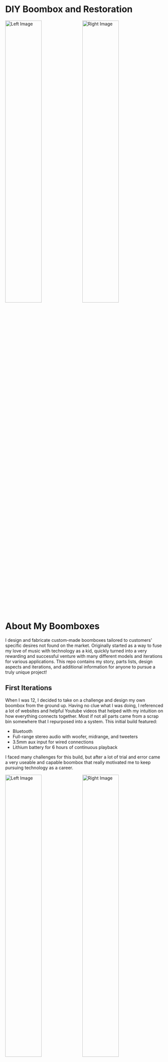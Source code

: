 # DIY Boombox and Restoration
<p align="left">
  <img src="https://github.com/user-attachments/assets/ba224f2e-2fce-4025-bdbc-15a49843db1e" width="48%" height="48%" alt="Left Image">
  <img src="https://github.com/user-attachments/assets/e7626d17-3227-4e4b-a83e-bb92d2b0b476" width="48%" height="48%" alt="Right Image">
</p> 


# About My Boomboxes
I design and fabricate custom-made boomboxes tailored to customers' specific desires not found on the market. Originally started as a way to fuse my love of music with technology as a kid, quickly turned into a very rewarding and successful venture with many different models and iterations for various applications. This repo contains my story, parts lists, design aspects and iterations, and additional information for anyone to pursue a truly unique project!

## First Iterations
When I was 12, I decided to take on a challenge and design my own boombox from the ground up. Having no clue what I was doing, I referenced a lot of websites and helpful Youtube videos that helped with my intuition on how everything connects together. Most if not all parts came from a scrap bin somewhere that I repurposed into a system. This initial build featured:
- Bluetooth
- Full-range stereo audio with woofer, midrange, and tweeters
- 3.5mm aux input for wired connections
- Lithium battery for 6 hours of continuous playback

I faced many challenges for this build, but after a lot of trial and error came a very useable and capable boombox that really motivated me to keep pursuing technology as a career. 

<p align="left">
  <img src="https://github.com/user-attachments/assets/6129a7fc-5046-4f1d-aa31-f4d7af28f7ff" width="48%" height="48%" alt="Left Image">
  <img src="https://github.com/user-attachments/assets/321d13d1-e7a6-4711-b7b8-c8ab406ccc88" width="48%" height="48%" alt="Right Image">
</p> 

## After Development and Experience 
Building off of the experience I gained from my first boombox build, I started incorporating Autodesk Fusion for CAD, CNC machining, and audio physics with WinISD for the highest fidelity and consistent audio quality. After multiple iterations, commissions started to gain traction from people who wanted a fully custom speaker system with aspects not found on the market. Notable builds include:
- Studio monitor systems for mastering music in a recording studio and band hall
- Desktop speakers for high-fidelity audio quality
- Portable boomboxes for parties and outdoor use

<p align="left">
  <img src="https://github.com/user-attachments/assets/cb164321-e334-4e32-bffc-d568d28da9fc" width="48%" height="48%" alt="Left Image">
  <img src="https://github.com/user-attachments/assets/09d6acad-b404-4c20-ab4c-29c617294e5f" width="48%" height="48%" alt="Right Image">
</p> 

# Restoration Of A Previous Build
Between the fabrication of my first boombox and the standard models shown above, I experimented with making a portable boombox with advanced features to see whether it would be worth pursuing. Features include:
- JVC KD-RD99BTS stereo reciever
- 200W of Class D amplifier power
- Full range hi-fi audio
- Carefully sized box with WinISD for optimum subwoofer performance
- Precision fabricated with CNC machining
- Motorized AM/FM antenna for automatic raising/lowering
- Guitar input
- Microcontroller for custom RGB lighting

  
# Parts List

# Enclosure Construction

# Electronics

# Conclusion
